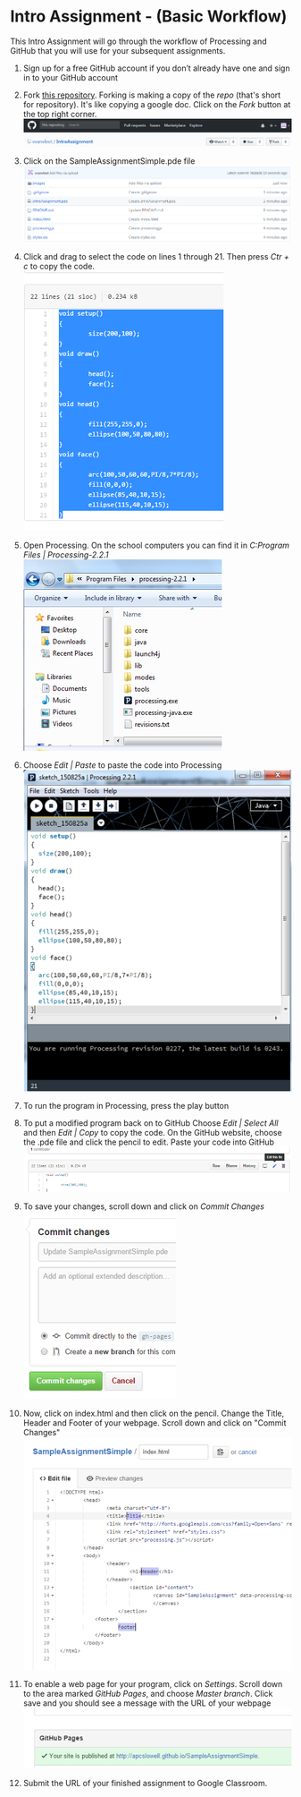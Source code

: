 Intro Assignment - (Basic Workflow)
=================

This Intro Assignment will go through the workflow of Processing and GitHub that you will use for your subsequent assignments. 

1. Sign up for a free GitHub account if you don’t already have one and sign in to your GitHub account

2. Fork [this repository](https://github.com/vvanvleet/IntroAssignment). Forking is making a copy of the *repo* (that's short for repository). It's like copying a google doc. Click on the *Fork* button at the top right corner.  
![Image 1](/Images/SampleAssignmentSimple1.PNG)

3. Click on the SampleAssignmentSimple.pde file  
![Image 2](/Images/SampleAssignmentSimple2.PNG)

4. Click and drag to select the code on lines 1 through 21. Then press *Ctr + c* to copy the code.  
![Image 3](/Images/SampleAssignmentSimple3.PNG)

5. Open Processing. On the school computers you can find it in *C:Program Files | Processing-2.2.1*  
![Image 4](/Images/SampleAssignmentSimple4.PNG) 

6. Choose *Edit | Paste* to paste the code into Processing  
![Image 5](/Images/SampleAssignmentSimple5.PNG) 

7. To run the program in Processing, press the play button

8. To put a modified program back on to GitHub Choose *Edit | Select All* and then *Edit | Copy* to copy the code. On the GitHub website, choose the .pde file and click the pencil to edit. Paste your code into GitHub  
![Image 6](/Images/SampleAssignmentSimple6.png) 

9. To save your changes, scroll down and click on *Commit Changes*  
![Image 7](/Images/SampleAssignmentSimple7.PNG)

10. Now, click on index.html and then click on the pencil. Change the Title, Header and Footer of your webpage.  Scroll down and click on "Commit Changes"  
![Image 8](/Images/SampleAssignmentSimple8.png)

11. To enable a web page for your program, click on *Settings*. Scroll down to the area marked *GitHub Pages*, and choose *Master branch*. Click save and you should see a message with the URL of your webpage   
![Image 9](/Images/SampleAssignmentSimple9.png)

12. Submit the URL of your finished assignment to Google Classroom.
